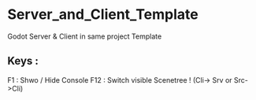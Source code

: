 # Server_and_Client_Template
 Godot Server & Client in same project Template

## Keys :
F1 : Shwo / Hide Console
F12 : Switch visible Scenetree ! (Cli-> Srv or Src->Cli)

